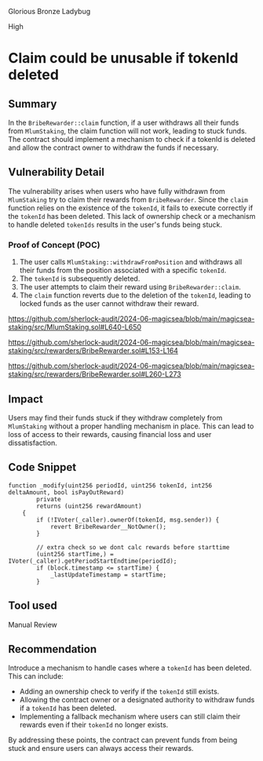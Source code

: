 Glorious Bronze Ladybug

High

# Claim could be unusable if tokenId deleted

## Summary

In the `BribeRewarder::claim` function, if a user withdraws all their funds from `MlumStaking`, the claim function will not work, leading to stuck funds. The contract should implement a mechanism to check if a tokenId is deleted and allow the contract owner to withdraw the funds if necessary.

## Vulnerability Detail

The vulnerability arises when users who have fully withdrawn from `MlumStaking` try to claim their rewards from `BribeRewarder`. Since the `claim` function relies on the existence of the `tokenId`, it fails to execute correctly if the `tokenId` has been deleted. This lack of ownership check or a mechanism to handle deleted `tokenIds` results in the user's funds being stuck.

### Proof of Concept (POC)

1. The user calls `MlumStaking::withdrawFromPosition` and withdraws all their funds from the position associated with a specific `tokenId`.
2. The `tokenId` is subsequently deleted.
3. The user attempts to claim their reward using `BribeRewarder::claim`.
4. The `claim` function reverts due to the deletion of the `tokenId`, leading to locked funds as the user cannot withdraw their reward.

https://github.com/sherlock-audit/2024-06-magicsea/blob/main/magicsea-staking/src/MlumStaking.sol#L640-L650

https://github.com/sherlock-audit/2024-06-magicsea/blob/main/magicsea-staking/src/rewarders/BribeRewarder.sol#L153-L164

https://github.com/sherlock-audit/2024-06-magicsea/blob/main/magicsea-staking/src/rewarders/BribeRewarder.sol#L260-L273

## Impact

Users may find their funds stuck if they withdraw completely from `MlumStaking` without a proper handling mechanism in place. This can lead to loss of access to their rewards, causing financial loss and user dissatisfaction.

## Code Snippet

```solidity
function _modify(uint256 periodId, uint256 tokenId, int256 deltaAmount, bool isPayOutReward)
        private
        returns (uint256 rewardAmount)
    {
        if (!IVoter(_caller).ownerOf(tokenId, msg.sender)) {
            revert BribeRewarder__NotOwner();
        }

        // extra check so we dont calc rewards before starttime
        (uint256 startTime,) = IVoter(_caller).getPeriodStartEndtime(periodId);
        if (block.timestamp <= startTime) {
            _lastUpdateTimestamp = startTime;
        }
```

## Tool used

Manual Review

## Recommendation

Introduce a mechanism to handle cases where a `tokenId` has been deleted. This can include:
- Adding an ownership check to verify if the `tokenId` still exists.
- Allowing the contract owner or a designated authority to withdraw funds if a `tokenId` has been deleted.
- Implementing a fallback mechanism where users can still claim their rewards even if their `tokenId` no longer exists.

By addressing these points, the contract can prevent funds from being stuck and ensure users can always access their rewards.